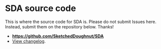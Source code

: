 # SDA source code

This is where the source code for SDA is. Please do not submit Issues here. Instead, submit them on the repository below. Thanks! <br>
- **https://github.com/SketchedDoughnut/SDA**
- [View changelog](./changelog.md).

